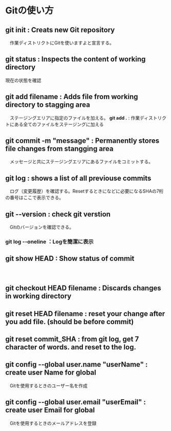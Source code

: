 # Gitの使い方


## git init : Creats new Git repository
　作業ディストリクトにGitを使いますよと宣言する。

## git status : Inspects the content of working directory
  現在の状態を確認

## git add filename : Adds file from working directory to stagging area
　ステージングエリアに指定のファイルを加える。
 **git add .** : 作業ディストリクトにある全てのファイルをステージングに加える

## git commit -m "message" : Permanently stores file changes from stangging area
　メッセージと共にステージングエリアにあるファイルをコミットする。

## git log : shows a list of all previouse commits
　ログ（変更履歴）を確認する。Resetするときになどに必要になるSHAの7桁の番号はここで表示できる。

## git --version : check git verstion
　Gitのバージョンを確認できる。
###  git log --oneline ：Logを簡潔に表示


## git show HEAD : Show status of commit
　


## git checkout HEAD filename : Discards changes in working directory


## git reset HEAD filename : reset your change after you add file. (should be before commit)


## git reset commit_SHA : from git log, get 7 character of words. and reset to the log. 

## git config --global user.name "userName" : create user Name for global
　Gitを使用するときのユーザー名を作成


## git config --global user.email "userEmail" : create user Email for global
　Gitを使用するときのメールアドレスを登録


